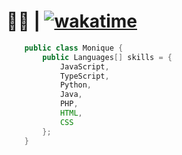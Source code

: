 # 🏳️‍🌈 | [![wakatime](https://wakatime.com/badge/user/60c305b3-64b2-4942-936e-99f38b7fe0be.svg)](https://wakatime.com/@60c305b3-64b2-4942-936e-99f38b7fe0be)
```java
    public class Monique {
        public Languages[] skills = {
            JavaScript,
            TypeScript,
            Python,
            Java,
            PHP,
            HTML,
            CSS
        };
    }
```
